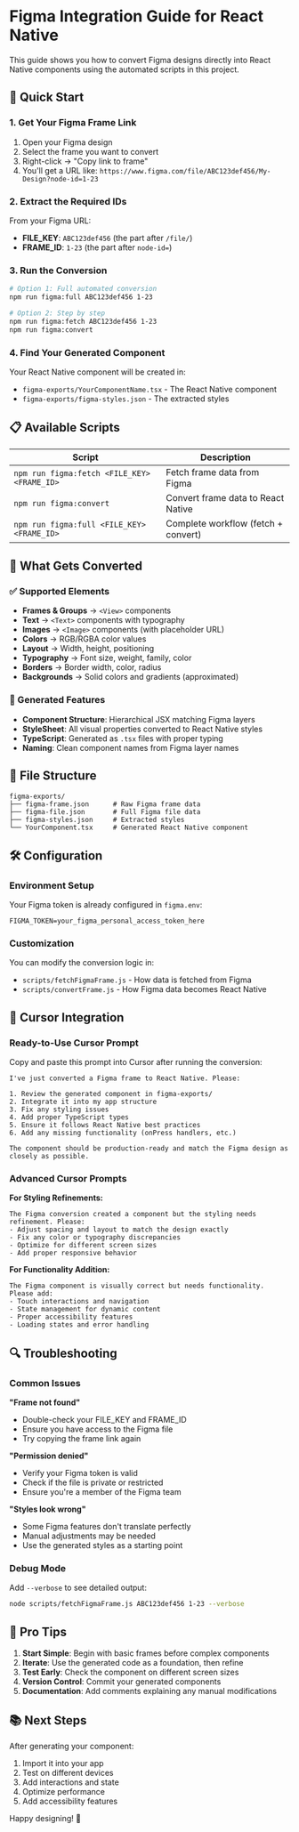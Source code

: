 # Figma Integration Guide for React Native

This guide shows you how to convert Figma designs directly into React Native components using the automated scripts in this project.

## 🚀 Quick Start

### 1. Get Your Figma Frame Link
1. Open your Figma design
2. Select the frame you want to convert
3. Right-click → "Copy link to frame"
4. You'll get a URL like: `https://www.figma.com/file/ABC123def456/My-Design?node-id=1-23`

### 2. Extract the Required IDs
From your Figma URL:
- **FILE_KEY**: `ABC123def456` (the part after `/file/`)
- **FRAME_ID**: `1-23` (the part after `node-id=`)

### 3. Run the Conversion
```bash
# Option 1: Full automated conversion
npm run figma:full ABC123def456 1-23

# Option 2: Step by step
npm run figma:fetch ABC123def456 1-23
npm run figma:convert
```

### 4. Find Your Generated Component
Your React Native component will be created in:
- `figma-exports/YourComponentName.tsx` - The React Native component
- `figma-exports/figma-styles.json` - The extracted styles

## 📋 Available Scripts

| Script | Description |
|--------|-------------|
| `npm run figma:fetch <FILE_KEY> <FRAME_ID>` | Fetch frame data from Figma |
| `npm run figma:convert` | Convert frame data to React Native |
| `npm run figma:full <FILE_KEY> <FRAME_ID>` | Complete workflow (fetch + convert) |

## 🎨 What Gets Converted

### ✅ Supported Elements
- **Frames & Groups** → `<View>` components
- **Text** → `<Text>` components with typography
- **Images** → `<Image>` components (with placeholder URL)
- **Colors** → RGB/RGBA color values
- **Layout** → Width, height, positioning
- **Typography** → Font size, weight, family, color
- **Borders** → Border width, color, radius
- **Backgrounds** → Solid colors and gradients (approximated)

### 🔧 Generated Features
- **Component Structure**: Hierarchical JSX matching Figma layers
- **StyleSheet**: All visual properties converted to React Native styles
- **TypeScript**: Generated as `.tsx` files with proper typing
- **Naming**: Clean component names from Figma layer names

## 📁 File Structure

```
figma-exports/
├── figma-frame.json      # Raw Figma frame data
├── figma-file.json       # Full Figma file data
├── figma-styles.json     # Extracted styles
└── YourComponent.tsx     # Generated React Native component
```

## 🛠️ Configuration

### Environment Setup
Your Figma token is already configured in `figma.env`:
```
FIGMA_TOKEN=your_figma_personal_access_token_here
```

### Customization
You can modify the conversion logic in:
- `scripts/fetchFigmaFrame.js` - How data is fetched from Figma
- `scripts/convertFrame.js` - How Figma data becomes React Native

## 🎯 Cursor Integration

### Ready-to-Use Cursor Prompt
Copy and paste this prompt into Cursor after running the conversion:

```
I've just converted a Figma frame to React Native. Please:

1. Review the generated component in figma-exports/
2. Integrate it into my app structure
3. Fix any styling issues
4. Add proper TypeScript types
5. Ensure it follows React Native best practices
6. Add any missing functionality (onPress handlers, etc.)

The component should be production-ready and match the Figma design as closely as possible.
```

### Advanced Cursor Prompts

**For Styling Refinements:**
```
The Figma conversion created a component but the styling needs refinement. Please:
- Adjust spacing and layout to match the design exactly
- Fix any color or typography discrepancies
- Optimize for different screen sizes
- Add proper responsive behavior
```

**For Functionality Addition:**
```
The Figma component is visually correct but needs functionality. Please add:
- Touch interactions and navigation
- State management for dynamic content
- Proper accessibility features
- Loading states and error handling
```

## 🔍 Troubleshooting

### Common Issues

**"Frame not found"**
- Double-check your FILE_KEY and FRAME_ID
- Ensure you have access to the Figma file
- Try copying the frame link again

**"Permission denied"**
- Verify your Figma token is valid
- Check if the file is private or restricted
- Ensure you're a member of the Figma team

**"Styles look wrong"**
- Some Figma features don't translate perfectly
- Manual adjustments may be needed
- Use the generated styles as a starting point

### Debug Mode
Add `--verbose` to see detailed output:
```bash
node scripts/fetchFigmaFrame.js ABC123def456 1-23 --verbose
```

## 🚀 Pro Tips

1. **Start Simple**: Begin with basic frames before complex components
2. **Iterate**: Use the generated code as a foundation, then refine
3. **Test Early**: Check the component on different screen sizes
4. **Version Control**: Commit your generated components
5. **Documentation**: Add comments explaining any manual modifications

## 📚 Next Steps

After generating your component:
1. Import it into your app
2. Test on different devices
3. Add interactions and state
4. Optimize performance
5. Add accessibility features

Happy designing! 🎨
